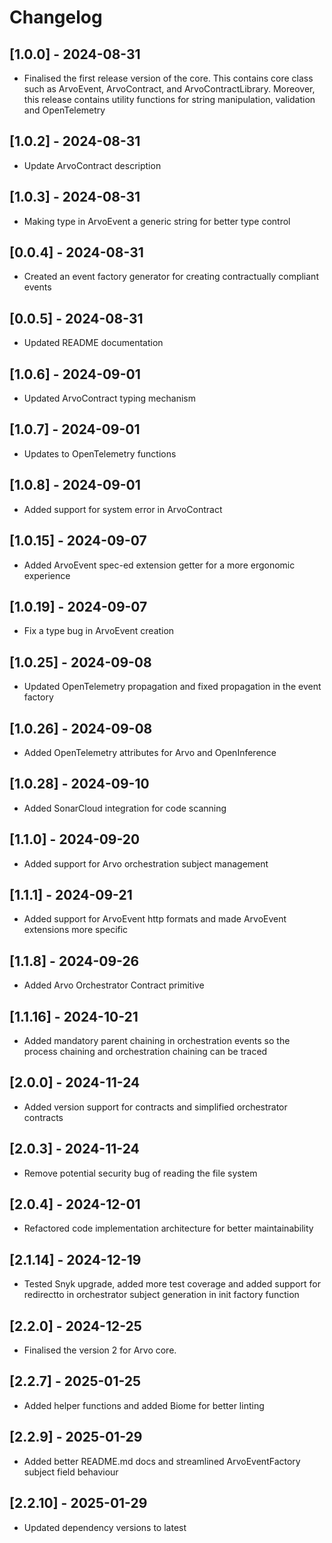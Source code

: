 # Changelog

## [1.0.0] - 2024-08-31

- Finalised the first release version of the core. This contains core class such as ArvoEvent, ArvoContract, and ArvoContractLibrary. Moreover, this release contains utility functions for string manipulation, validation and OpenTelemetry

## [1.0.2] - 2024-08-31

- Update ArvoContract description

## [1.0.3] - 2024-08-31

- Making type in ArvoEvent a generic string for better type control

## [0.0.4] - 2024-08-31

- Created an event factory generator for creating contractually compliant events

## [0.0.5] - 2024-08-31

- Updated README documentation

## [1.0.6] - 2024-09-01

- Updated ArvoContract typing mechanism

## [1.0.7] - 2024-09-01

- Updates to OpenTelemetry functions

## [1.0.8] - 2024-09-01

- Added support for system error in ArvoContract

## [1.0.15] - 2024-09-07

- Added ArvoEvent spec-ed extension getter for a more ergonomic experience

## [1.0.19] - 2024-09-07

- Fix a type bug in ArvoEvent creation

## [1.0.25] - 2024-09-08

- Updated OpenTelemetry propagation and fixed propagation in the event factory

## [1.0.26] - 2024-09-08

- Added OpenTelemetry attributes for Arvo and OpenInference

## [1.0.28] - 2024-09-10

- Added SonarCloud integration for code scanning

## [1.1.0] - 2024-09-20

- Added support for Arvo orchestration subject management

## [1.1.1] - 2024-09-21

- Added support for ArvoEvent http formats and made ArvoEvent extensions more specific

## [1.1.8] - 2024-09-26

- Added Arvo Orchestrator Contract primitive

## [1.1.16] - 2024-10-21

- Added mandatory parent chaining in orchestration events so the process chaining and orchestration chaining can be traced

## [2.0.0] - 2024-11-24

- Added version support for contracts and simplified orchestrator contracts

## [2.0.3] - 2024-11-24

- Remove potential security bug of reading the file system

## [2.0.4] - 2024-12-01

- Refactored code implementation architecture for better maintainability

## [2.1.14] - 2024-12-19

- Tested Snyk upgrade, added more test coverage and added support for redirectto in orchestrator subject generation in init factory function

## [2.2.0] - 2024-12-25

- Finalised the version 2 for Arvo core.

## [2.2.7] - 2025-01-25

- Added helper functions and added Biome for better linting

## [2.2.9] - 2025-01-29

- Added better README.md docs and streamlined ArvoEventFactory subject field behaviour

## [2.2.10] - 2025-01-29

- Updated dependency versions to latest


